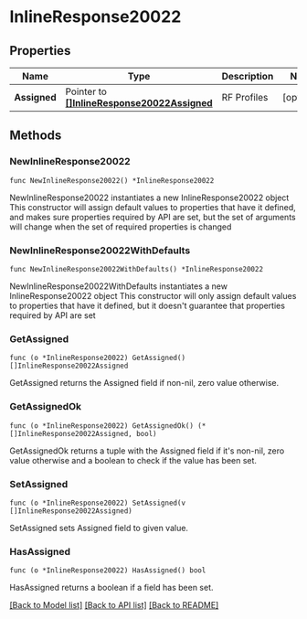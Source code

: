 # InlineResponse20022

## Properties

Name | Type | Description | Notes
------------ | ------------- | ------------- | -------------
**Assigned** | Pointer to [**[]InlineResponse20022Assigned**](InlineResponse20022Assigned.md) | RF Profiles | [optional] 

## Methods

### NewInlineResponse20022

`func NewInlineResponse20022() *InlineResponse20022`

NewInlineResponse20022 instantiates a new InlineResponse20022 object
This constructor will assign default values to properties that have it defined,
and makes sure properties required by API are set, but the set of arguments
will change when the set of required properties is changed

### NewInlineResponse20022WithDefaults

`func NewInlineResponse20022WithDefaults() *InlineResponse20022`

NewInlineResponse20022WithDefaults instantiates a new InlineResponse20022 object
This constructor will only assign default values to properties that have it defined,
but it doesn't guarantee that properties required by API are set

### GetAssigned

`func (o *InlineResponse20022) GetAssigned() []InlineResponse20022Assigned`

GetAssigned returns the Assigned field if non-nil, zero value otherwise.

### GetAssignedOk

`func (o *InlineResponse20022) GetAssignedOk() (*[]InlineResponse20022Assigned, bool)`

GetAssignedOk returns a tuple with the Assigned field if it's non-nil, zero value otherwise
and a boolean to check if the value has been set.

### SetAssigned

`func (o *InlineResponse20022) SetAssigned(v []InlineResponse20022Assigned)`

SetAssigned sets Assigned field to given value.

### HasAssigned

`func (o *InlineResponse20022) HasAssigned() bool`

HasAssigned returns a boolean if a field has been set.


[[Back to Model list]](../README.md#documentation-for-models) [[Back to API list]](../README.md#documentation-for-api-endpoints) [[Back to README]](../README.md)


